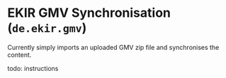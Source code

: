 # EKIR GMV Synchronisation (``de.ekir.gmv``)

Currently simply imports an uploaded GMV zip file and synchronises the content.

todo: instructions